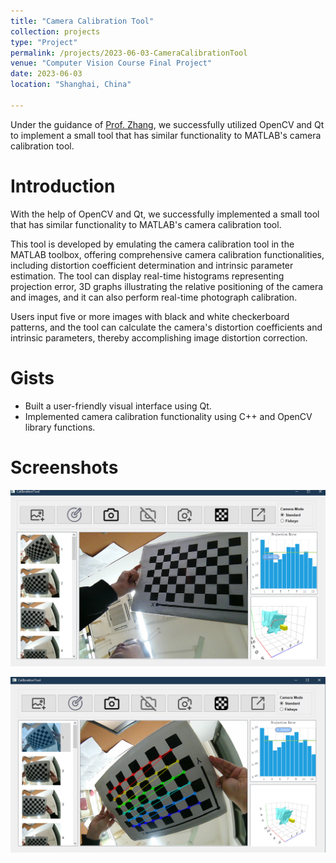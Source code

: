 ```yaml
---
title: "Camera Calibration Tool" 
collection: projects
type: "Project"
permalink: /projects/2023-06-03-CameraCalibrationTool
venue: "Computer Vision Course Final Project"
date: 2023-06-03
location: "Shanghai, China"

---
```

Under the guidance of [Prof. Zhang](https://cslinzhang.gitee.io/home/), we successfully utilized OpenCV and 
Qt to implement a small
tool that has similar functionality to MATLAB's camera calibration tool.

# Introduction

With the help of OpenCV and Qt, we successfully implemented a small 
tool that has similar functionality to MATLAB's camera calibration tool.

This tool is developed by emulating the camera calibration tool in the MATLAB toolbox, offering comprehensive camera calibration functionalities, including distortion coefficient determination and intrinsic parameter estimation. The tool can display real-time histograms representing projection error, 3D graphs illustrating the relative positioning of the camera and images, and it can also perform real-time photograph calibration.

Users input five or more images with black and white checkerboard patterns, and the tool can calculate the camera's distortion coefficients and intrinsic parameters, thereby accomplishing image distortion correction.

# Gists
- Built a user-friendly visual interface using Qt.
- Implemented camera calibration functionality using C++ and OpenCV library functions.

# Screenshots

![ss1](../images/projects/CameraCalibrationTool/ss1.png)

![ss1](../images/projects/CameraCalibrationTool/ss2.png)
